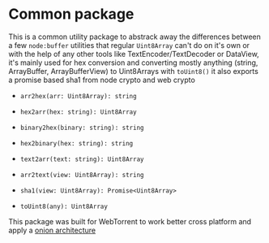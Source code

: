 # Common package

This is a common utility package to abstrack away the differences between a few `node:buffer` utilities that regular `Uint8Array` can't do on it's own or with the help of any other tools like TextEncoder/TextDecoder or DataView, it's mainly used for hex conversion and converting mostly anything (string, ArrayBuffer, ArrayBufferView) to Uint8Arrays with `toUint8()` it also exports a promise based sha1 from node crypto and web crypto

- `arr2hex(arr: Uint8Array): string`
- `hex2arr(hex: string): Uint8Array`

- `binary2hex(binary: string): string`
- `hex2binary(hex: string): string`

- `text2arr(text: string): Uint8Array`
- `arr2text(view: Uint8Array): string`

- `sha1(view: Uint8Array): Promise<Uint8Array>`
- `toUint8(any): Uint8Array`

This package was built for WebTorrent to work better cross platform and apply a [onion architecture](https://codeguru.com/csharp/csharp/cs_misc/designtechniques/understanding-onion-architecture.html)
